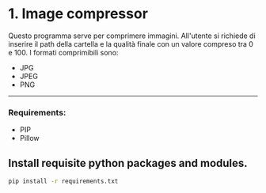 # 1. Image compressor 

Questo programma serve per comprimere immagini.
All'utente si richiede di inserire il path della cartella e la qualità finale con un valore compreso tra 0 e 100.
I formati comprimibili sono:
- JPG
- JPEG
- PNG

---

### Requirements:
- PIP 
- Pillow

## Install requisite python packages and modules.
```bash
pip install -r requirements.txt
```
